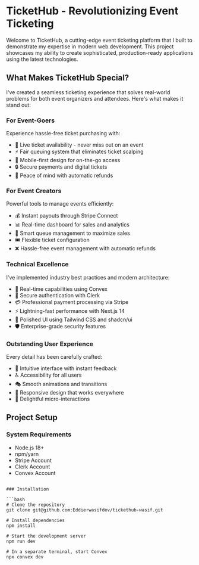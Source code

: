 # TicketHub - Revolutionizing Event Ticketing

Welcome to TicketHub, a cutting-edge event ticketing platform that I built to demonstrate my expertise in modern web development. This project showcases my ability to create sophisticated, production-ready applications using the latest technologies.

## What Makes TicketHub Special?

I've created a seamless ticketing experience that solves real-world problems for both event organizers and attendees. Here's what makes it stand out:

### For Event-Goers

Experience hassle-free ticket purchasing with:

- 🎫 Live ticket availability - never miss out on an event
- ⚡ Fair queuing system that eliminates ticket scalping
- 📱 Mobile-first design for on-the-go access
- 🔒 Secure payments and digital tickets
- 💸 Peace of mind with automatic refunds

### For Event Creators

Powerful tools to manage events efficiently:

- 💰 Instant payouts through Stripe Connect
- 📊 Real-time dashboard for sales and analytics
- 🎯 Smart queue management to maximize sales
- 🎟️ Flexible ticket configuration
- ❌ Hassle-free event management with automatic refunds

### Technical Excellence

I've implemented industry best practices and modern architecture:

- 🚀 Real-time capabilities using Convex
- 🔐 Secure authentication with Clerk
- 💳 Professional payment processing via Stripe
- ⚡ Lightning-fast performance with Next.js 14
- 🎨 Polished UI using Tailwind CSS and shadcn/ui
- 🛡️ Enterprise-grade security features

### Outstanding User Experience

Every detail has been carefully crafted:

- 🎯 Intuitive interface with instant feedback
- ♿ Accessibility for all users
- 🎭 Smooth animations and transitions
- 📱 Responsive design that works everywhere
- 💫 Delightful micro-interactions

## Project Setup

### System Requirements

- Node.js 18+
- npm/yarn
- Stripe Account
- Clerk Account
- Convex Account

````

### Installation

```bash
# Clone the repository
git clone git@github.com:Eddierwasifdev/tickethub-wasif.git

# Install dependencies
npm install

# Start the development server
npm run dev

# In a separate terminal, start Convex
npx convex dev
````
